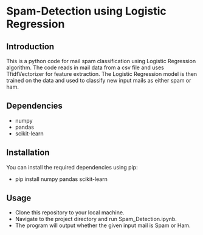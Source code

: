 # Spam-Detection using Logistic Regression

## Introduction 
This is a python code for mail spam classification using Logistic Regression algorithm. The code reads in mail data from a csv file and uses TfidfVectorizer for feature extraction. The Logistic Regression model is then trained on the data and used to classify new input mails as either spam or ham.

## Dependencies
* numpy
* pandas
* scikit-learn

## Installation
You can install the required dependencies using pip:
* pip install numpy pandas scikit-learn

## Usage
* Clone this repository to your local machine.
* Navigate to the project directory and run Spam_Detection.ipynb.
* The program will output whether the given input mail is Spam or Ham.

